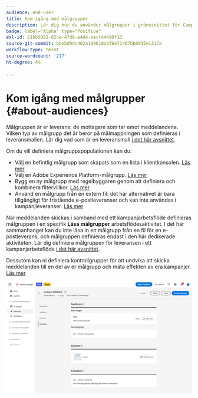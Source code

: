 ```yaml
---
audience: end-user
title: Kom igång med målgrupper
description: Lär dig hur du använder målgrupper i gränssnittet för Campaign Web
badge: label="Alpha" type="Positive"
exl-id: 21bb5082-82ce-47d6-a4d4-becf44490f13
source-git-commit: bbebd9dc462a189618cbf6e71467bb0935e1317a
workflow-type: tm+mt
source-wordcount: '217'
ht-degree: 4%

---
```



# Kom igång med målgrupper {#about-audiences}

<!--
Audience only created for the delivery, not available later-->


<!--
Three ways:
* existing audience

Campaign or AEP Audiences

* create new on the fly

query like AEP segment builder (same component with campaign data)

* import from file

show use case with a new audience creation (or import from file?)

control groups like acc: exract, random, based on attribute
-->


Målgruppen är er leverans: de mottagare som tar emot meddelandena. Vilken typ av målgrupp det är beror på målmappningen som definieras i leveransmallen. Lär dig vad som är en leveransmall [i det här avsnittet](../msg/delivery-template.md).

Om du vill definiera målgruppspopulationen kan du:

* Välj en befintlig målgrupp som skapats som en lista i klientkonsolen. [Läs mer](add-audience.md)
* Välj en Adobe Experience Platform-målgrupp. [Läs mer](aep-audience.md)
* Bygg en ny målgrupp med regelbyggaren genom att definiera och kombinera filtervillkor. [Läs mer](segment-builder.md)
* Använd en målgrupp från en extern fil: det här alternativet är bara tillgängligt för fristående e-postleveranser och kan inte användas i kampanjleveranser. [Läs mer](file-audience.md)

När meddelanden skickas i samband med ett kampanjarbetsflöde definieras målgruppen i en specifik **Läsa målgrupper** arbetsflödesaktivitet. I det här sammanhanget kan du inte läsa in en målgrupp från en fil för en e-postleverans, och målgruppen definieras endast i den här dedikerade aktiviteten. Lär dig definiera målgruppen för leveransen i ett kampanjarbetsflöde [i det här avsnittet](../workflows/orchestrate-activities.md).

Dessutom kan ni definiera kontrollgrupper för att undvika att skicka meddelanden till en del av er målgrupp och mäta effekten av era kampanjer. [Läs mer](control-group.md)

![](assets/about-audience.png)

